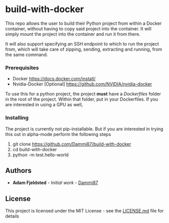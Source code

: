 # build-with-docker
This repo allows the user to build their Python project from within a Docker container, without having to copy said project into the container. It will simply mount the project into the container and run it from there.

It will also support specifying an SSH endpoint to which to run the project from, which will take care of zipping, sending, extracting and running, from the same command.

### Prerequisites

 * Docker https://docs.docker.com/install/
 * Nvidia-Docker [Optional] https://github.com/NVIDIA/nvidia-docker

To use this for a python project, the project __must__ have a _Dockerfiles_ folder in the root of the project. Within that folder, put in your Dockerfiles. If you are interested in using a GPU as well, 

### Installing

The project is currently not pip-installable. But if you are interested in trying this out in alpha-mode perform the following steps

  1. git clone https://github.com/Dammi87/build-with-docker
  2. cd build-with-docker
  3. python -m test.hello-world

## Authors

* **Adam Fjeldsted** - *Initial work* - [Dammi87](https://github.com/Dammi87)

## License

This project is licensed under the MIT License - see the [LICENSE.md](LICENSE.md) file for details
